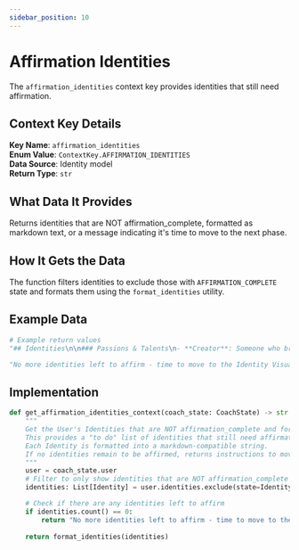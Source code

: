 ```yaml
---
sidebar_position: 10
---
```


# Affirmation Identities

The `affirmation_identities` context key provides identities that still need affirmation.

## Context Key Details

**Key Name**: `affirmation_identities`  
**Enum Value**: `ContextKey.AFFIRMATION_IDENTITIES`  
**Data Source**: Identity model  
**Return Type**: `str`

## What Data It Provides

Returns identities that are NOT affirmation_complete, formatted as markdown text, or a message indicating it's time to move to the next phase.

## How It Gets the Data

The function filters identities to exclude those with `AFFIRMATION_COMPLETE` state and formats them using the `format_identities` utility.

## Example Data

```python
# Example return values
"## Identities\n\n### Passions & Talents\n- **Creator**: Someone who brings ideas to life through artistic expression\n- **Helper**: Someone who supports others in achieving their goals"

"No more identities left to affirm - time to move to the Identity Visualization phase"
```

## Implementation

```python
def get_affirmation_identities_context(coach_state: CoachState) -> str:
    """
    Get the User's Identities that are NOT affirmation_complete and format them for insertion into a prompt.
    This provides a "to do" list of identities that still need affirmation.
    Each Identity is formatted into a markdown-compatible string.
    If no identities remain to be affirmed, returns instructions to move to the next phase.
    """
    user = coach_state.user
    # Filter to only show identities that are NOT affirmation_complete
    identities: List[Identity] = user.identities.exclude(state=IdentityState.AFFIRMATION_COMPLETE)

    # Check if there are any identities left to affirm
    if identities.count() == 0:
        return "No more identities left to affirm - time to move to the Identity Visualization phase"
    
    return format_identities(identities)
```
